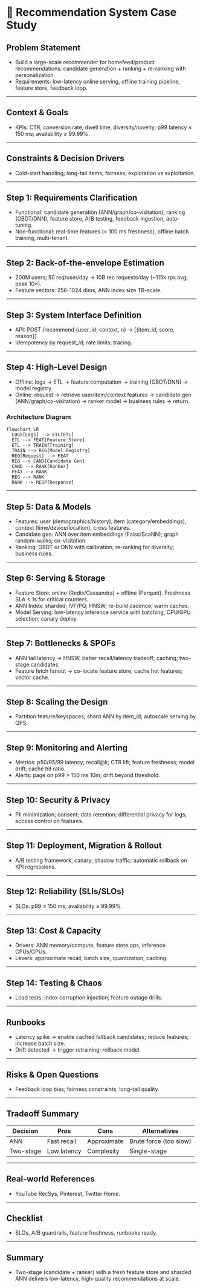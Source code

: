 # 📝 Recommendation System Case Study

## **Problem Statement**

* Build a large-scale recommender for homefeed/product recommendations: candidate generation + ranking + re-ranking with personalization.
* Requirements: low-latency online serving, offline training pipeline, feature store, feedback loop.

---

## **Context & Goals**

* KPIs: CTR, conversion rate, dwell time, diversity/novelty; p99 latency ≤ 150 ms; availability ≥ 99.99%.

---

## **Constraints & Decision Drivers**

* Cold-start handling; long-tail items; fairness; exploration vs exploitation.

---

## **Step 1: Requirements Clarification**

* Functional: candidate generation (ANN/graph/co-visitation), ranking (GBDT/DNN), feature store, A/B testing, feedback ingestion, auto-tuning.
* Non-functional: real-time features (< 100 ms freshness), offline batch training, multi-tenant.

---

## **Step 2: Back-of-the-envelope Estimation**

* 200M users; 50 req/user/day → 10B rec requests/day (~115k rps avg; peak 10×).
* Feature vectors: 256–1024 dims; ANN index size TB-scale.

---

## **Step 3: System Interface Definition**

* API: POST /recommend {user_id, context, n} → [{item_id, score, reason}].
* Idempotency by request_id; rate limits; tracing.

---

## **Step 4: High-Level Design**

* Offline: logs → ETL → feature computation → training (GBDT/DNN) → model registry.
* Online: request → retrieve user/item/context features → candidate gen (ANN/graph/co-visitation) → ranker model → business rules → return.

### Architecture Diagram
```mermaid
flowchart LR
  LOGS[Logs] --> ETL[ETL]
  ETL --> FEAT[Feature Store]
  ETL --> TRAIN[Training]
  TRAIN --> REG[Model Registry]
  REQ[Request] --> FEAT
  REQ --> CAND[Candidate Gen]
  CAND --> RANK[Ranker]
  FEAT --> RANK
  REG --> RANK
  RANK --> RESP[Response]
```

---

## **Step 5: Data & Models**

* Features: user (demographics/history), item (category/embeddings), context (time/device/location), cross features.
* Candidate gen: ANN over item embeddings (Faiss/ScaNN); graph random-walks; co-visitation.
* Ranking: GBDT or DNN with calibration; re-ranking for diversity; business rules.

---

## **Step 6: Serving & Storage**

* Feature Store: online (Redis/Cassandra) + offline (Parquet). Freshness SLA < 1s for critical counters.
* ANN Index: sharded; IVF/PQ; HNSW; re-build cadence; warm caches.
* Model Serving: low-latency inference service with batching, CPU/GPU selection; canary deploy.

---

## **Step 7: Bottlenecks & SPOFs**

* ANN tail latency → HNSW, better recall/latency tradeoff; caching; two-stage candidates.
* Feature fetch fanout → co-locate feature store; cache hot features; vector cache.

---

## **Step 8: Scaling the Design**

* Partition feature/keyspaces; shard ANN by item_id; autoscale serving by QPS.

---

## **Step 9: Monitoring and Alerting**

* Metrics: p50/95/99 latency; recall@k; CTR lift; feature freshness; model drift; cache hit ratio.
* Alerts: page on p99 > 150 ms 10m; drift beyond threshold.

---

## **Step 10: Security & Privacy**

* PII minimization; consent; data retention; differential privacy for logs; access control on features.

---

## **Step 11: Deployment, Migration & Rollout**

* A/B testing framework; canary; shadow traffic; automatic rollback on KPI regressions.

---

## **Step 12: Reliability (SLIs/SLOs)**

* SLOs: p99 ≤ 150 ms; availability ≥ 99.99%.

---

## **Step 13: Cost & Capacity**

* Drivers: ANN memory/compute, feature store ops, inference CPUs/GPUs.
* Levers: approximate recall, batch size, quantization, caching.

---

## **Step 14: Testing & Chaos**

* Load tests; index corruption injection; feature outage drills.

---

## **Runbooks**

* Latency spike → enable cached fallback candidates; reduce features; increase batch size.
* Drift detected → trigger retraining; rollback model.

---

## **Risks & Open Questions**

* Feedback loop bias; fairness constraints; long-tail quality.

---

## **Tradeoff Summary**

| Decision | Pros | Cons | Alternatives |
|---|---|---|---|
| ANN | Fast recall | Approximate | Brute force (too slow) |
| Two-stage | Low latency | Complexity | Single-stage |

---

## **Real-world References**

* YouTube RecSys, Pinterest, Twitter Home.

---

## **Checklist**

* SLOs, A/B guardrails, feature freshness, runbooks ready.

---

## **Summary**

* Two-stage (candidate + ranker) with a fresh feature store and sharded ANN delivers low-latency, high-quality recommendations at scale.
